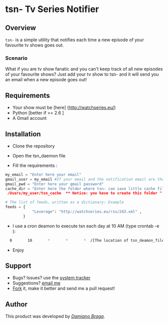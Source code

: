 # tsn- Tv Series Notifier
 
## Overview

`tsn-` is a simple utility that notifies each time a new episode of your favourite tv shows goes out.

### Scenario

What if you are tv show fanatic and you can't keep track of all new episodes of your favourite shows?
Just add your tv show to tsn- and it will send you an email when a new episode goes out!

## Requirements

- Your show must be [here] (http://watchseries.eu/)
- Python [better if >= 2.6 ]
- A Gmail account 

## Installation

- Clone the repository

- Open the tsn_daemon file

- Fill the requirements :


```python
my_email = "Enter here your email"
gmail_user = my_email #If your email and the notification email are the same
gmail_pwd = "Enter here your gmail password"
cache_dir = "Enter here the folder where tsn- can save little cache files. I use
 /Users/my_user/tsn_cache  ** Notice: you have to create this folder "

# The list of feeds, written as a dictionary: Example
feeds = {
			"Leverage": "http://watchseries.eu/rss/243.xml" , 
		}
```

- I use a cron deamon to execute tsn each day at 10 AM (type crontab -e ):
```bash
  0       10       *       *       *  /[The location of tsn_deamon_file]/tsn_daemon
```

- Enjoy

## Support

- Bugs? Issues? use the [system tracker](https://github.com/dbraga/tsn-/issues) 
- Suggestions? [email me](mailto:damiano.braga@gmail.com)
- [Fork](https://github.com/dbraga/tsn-/fork) it, make it better and send me a pull request!
 
## Author
 
This product was developed by [*Damiano Braga*](https://github.com/dbraga).